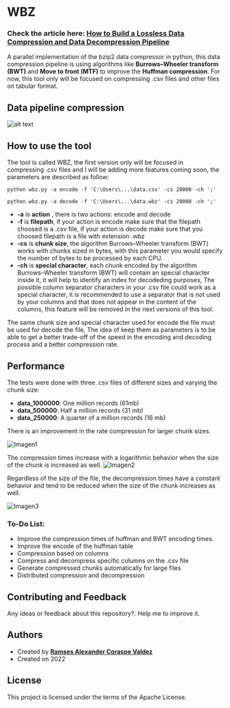 # WBZ

### Check the article here:  <a href="https://python.plainenglish.io/lossless-data-compression-and-data-decompression-pipeline-2f5391a6b7e7">How to Build a Lossless Data Compression and Data Decompression Pipeline</a>

A parallel implementation of the bzip2 data compressor in python, this data compression pipeline is using algorithms like **Burrows–Wheeler transform (BWT)** and **Move to front (MTF)** to improve the **Huffman compression**. For now, this tool only will be focused on compressing .csv files and other files on tabular format.

## Data pipeline compression
![alt text](https://wittline.github.io/wbz/img/wbz.png)

## How to use the tool
The tool is called WBZ, the first version only will be focused in compressing .csv files and I will be adding more features coming soon, the parameters are described as follow:


```linux 
python wbz.py -a encode -f 'C:\Users\...\data.csv' -cs 20000 -ch ';'

python wbz.py -a decode -f 'C:\Users\...\data.wbz' -cs 20000 -ch ';'
```

- **-a** is **action** , there is two actions: encode and decode
- **-f** is **filepath**, if your action is encode make sure that the filepath choosed is a .csv file, if your action is decode make sure that you choosed filepath is a file with extension .wbz
- **-cs** is **chunk size**, the algorithm Burrows–Wheeler transform (BWT) works with chunks sized in bytes, with this parameter you would specify the number of bytes to be processed by each CPU.
- **-ch** is **special character**, each chunk encoded by the algorithm Burrows–Wheeler transform (BWT) will contain an special character inside it, it will help to identify an index for decodeding purposes, The possible column separator characters in your .csv file could work as a special character, it is recommended to use a separator that is not used by your columns and that does not appear in the content of the columns, this feature will be removed in the next versions of this tool.


The same chunk size and special character used for encode the file must be used for decode the file, The idea of keep them as parameters is to be able to get a better trade-off of the speed in the encoding and decoding process and a better compression rate.

## Performance
The tests were done with three .csv files of different sizes and varying the chunk size:

- **data_1000000**: One million records (61mb)
- **data_500000**: Half a million records (31 mb)
- **data_250000**: A quarter of a million records (16 mb)

There is an improvement in the rate compression for larger chunk sizes.

![Imagen1](https://user-images.githubusercontent.com/8701464/164333632-da1a97bd-9438-4065-9d1b-bfd83b54e820.png)


The compression times increase with a logarithmic behavior when the size of the chunk is increased as well.
![Imagen2](https://user-images.githubusercontent.com/8701464/164333652-4e144edf-a8c2-49fc-b9de-3bd4536ea427.png)

Regardless of the size of the file, the decompression times have a constant behavior and tend to be reduced when the size of the chunk increases as well.

![Imagen3](https://user-images.githubusercontent.com/8701464/164333663-6c3aad0d-952e-458d-a230-82f752d626ac.png)


### To-Do List:

- Improve the compression times of huffman and BWT encoding times.
- Improve the encode of the huffman table
- Compression based on columns
- Compress and decompress specific columns on the .csv file
- Generate compressed chunks automatically for large files
- Distributed compression and decompression

## Contributing and Feedback
Any ideas or feedback about this repository?. Help me to improve it.

## Authors
- Created by <a href="https://www.linkedin.com/in/ramsescoraspe"><strong>Ramses Alexander Coraspe Valdez</strong></a>
- Created on 2022

## License
This project is licensed under the terms of the Apache License.
